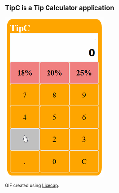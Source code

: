 <h2> TipC is a Tip Calculator application</h2>

<img src="https://github.com/DeepaBekal/Javascript/blob/master/TipC/gif/TipCJS.gif" alt="CalculatorJS"/>

GIF created using <a href="http://www.cockos.com/licecap/">Licecap</a>.

